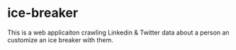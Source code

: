 # ice-breaker
This is a web applicaiton crawling Linkedin &amp; Twitter data about a person an customize an ice breaker with them.
